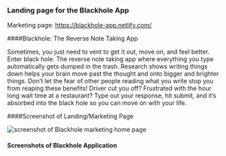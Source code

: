### Landing page for the Blackhole App

Marketing page: <a href="https://blackhole-app.netlify.com/">https://blackhole-app.netlify.com/</a>

####Blackhole: The Reverse Note Taking App

Sometimes, you just need to vent to get it out, move on, and feel better.  Enter black hole. The reverse note taking app where everything you type automatically gets dumped in the trash. Research shows writing things down helps your brain move past the thought and onto bigger and brighter things. Don’t let the fear of other people reading what you write stop you from reaping these benefits! Driver cut you off? Frustrated with the hour long wait time at a restaurant? Type out your response, hit submit, and it’s absorbed into the black hole so you can move on with your life. 

####Screenshot of Landing/Marketing Page 

<img src="../img/landingpage.png" alt="screenshot of Blackhole marketing home page">

#### Screenshots of Blackhole Application

